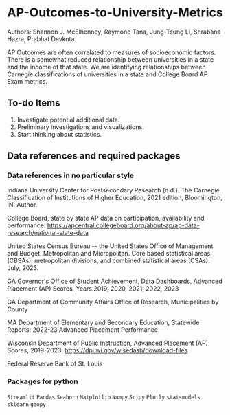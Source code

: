 # AP-Outcomes-to-University-Metrics

Authors: Shannon J. McElhenney, Raymond Tana, Jung-Tsung Li, Shrabana Hazra, Prabhat Devkota

AP Outcomes are often correlated to measures of socioeconomic factors. There is a somewhat reduced relationship between universities in a state and the income of that state. We are identifying relationships between Carnegie classifications of universities in a state and College Board AP Exam metrics.

## To-do Items 

1. Investigate potential additional data.
2. Preliminary investigations and visualizations.
3. Start thinking about statistics.

## Data references and required packages

### Data references in no particular style

Indiana University Center for Postsecondary Research (n.d.). The Carnegie Classification of Institutions of Higher Education, 2021 edition, Bloomington, IN: Author.

College Board, state by state AP data on participation, availability and performance: https://apcentral.collegeboard.org/about-ap/ap-data-research/national-state-data

United States Census Bureau -- the United States Office of Management and Budget. Metropolitan and Micropolitan. Core based statistical areas (CBSAs), metropolitan divisions, and combined statistical areas (CSAs). July, 2023.

GA Governor's Office of Student Achievement, Data Dashboards, Advanced Placement (AP) Scores, Years 2019, 2020, 2021, 2022, 2023

GA Department of Community Affairs Office of Research, Municipalities by County

MA Department of Elementary and Secondary Education, Statewide Reports: 2022-23 Advanced Placement Performance

Wisconsin Department of Public Instruction, Advanced Placement (AP) Scores, 2019-2023: https://dpi.wi.gov/wisedash/download-files

Federal Reserve Bank of St. Louis

### Packages for python

`Streamlit`
`Pandas`
`Seaborn`
`Matplotlib`
`Numpy`
`Scipy`
`Plotly`
`statsmodels`
`sklearn`
`geopy`
